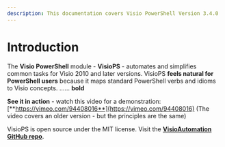 ```yaml
---
description: This documentation covers Visio PowerShell Version 3.4.0
---
```


# Introduction

The **Visio PowerShell** module - **VisioPS** - automates and simplifies common tasks for Visio 2010 and later versions. VisioPS **feels natural for PowerShell users** because it maps standard PowerShell verbs and idioms to Visio concepts.  ...... **bold**

**See it in action** - watch this video for a demonstration: [**https://vimeo.com/94408016**](https://vimeo.com/94408016) \(The video covers an older version - but the principles are the same\)

VisioPS is open source under the MIT license. Visit the [**VisioAutomation GitHub repo**](https://github.com/saveenr/VisioAutomation).



